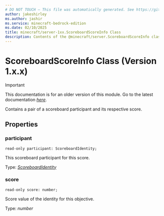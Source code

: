 ```yaml
---
# DO NOT TOUCH — This file was automatically generated. See https://github.com/mojang/minecraftapidocsgenerator to modify descriptions, examples, etc.
author: jakeshirley
ms.author: jashir
ms.service: minecraft-bedrock-edition
ms.date: 02/10/2025
title: minecraft/server-1xx.ScoreboardScoreInfo Class
description: Contents of the @minecraft/server.ScoreboardScoreInfo class (Version 1.x.x).
---
```

# ScoreboardScoreInfo Class (Version 1.x.x)

> [!IMPORTANT]
> This documentation is for an older version of this module. Go to the latest documentation [*here*](../../../scriptapi/minecraft/server/ScoreboardScoreInfo.md).

Contains a pair of a scoreboard participant and its respective score.

## Properties

### **participant**
`read-only participant: ScoreboardIdentity;`

This scoreboard participant for this score.

Type: [*ScoreboardIdentity*](ScoreboardIdentity.md)

### **score**
`read-only score: number;`

Score value of the identity for this objective.

Type: *number*
